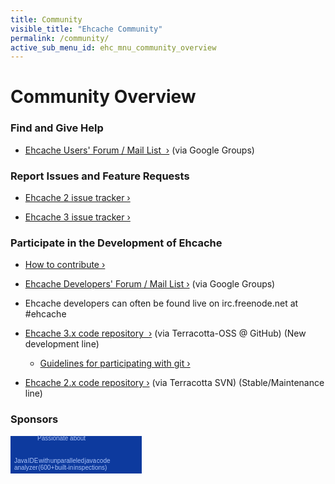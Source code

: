 ```yaml
---
title: Community
visible_title: "Ehcache Community"
permalink: /community/
active_sub_menu_id: ehc_mnu_community_overview
---
```


# Community Overview


### Find and Give Help

* [Ehcache Users' Forum / Mail List &nbsp;&rsaquo;](https://groups.google.com/forum/#!forum/ehcache-users) (via Google Groups)


### Report Issues and Feature Requests

* [Ehcache 2 issue tracker&nbsp;&rsaquo;](https://jira.terracotta.org/jira/browse/EHC)

* [Ehcache 3 issue tracker&nbsp;&rsaquo;](https://github.com/ehcache/ehcache3/issues)


### Participate in the Development of Ehcache

* [How to contribute&nbsp;&rsaquo;](/community/contribute.html)

* [Ehcache Developers' Forum / Mail List&nbsp;&rsaquo;](https://groups.google.com/forum/#!forum/ehcache-dev) (via Google Groups)

* Ehcache developers can often be found live on irc.freenode.net at #ehcache

* [Ehcache 3.x code repository &nbsp;&rsaquo;](https://github.com/ehcache/) (via Terracotta-OSS @ GitHub) (New development line)
    * [Guidelines for participating with git&nbsp;&rsaquo;](https://github.com/ehcache/ehcache3/wiki#how-to-contribute)


* [Ehcache 2.x code repository&nbsp;&rsaquo;](http://svn.terracotta.org/svn/ehcache/trunk/)  (via Terracotta SVN) (Stable/Maintenance line)


### Sponsors

<a href="http://www.jetbrains.com/idea/features/code_analysis.html" style="display:block; background:#0d3a9e url(http://www.jetbrains.com/idea/opensource/img/all/banners/idea210x60_blue.gif) no-repeat 0 0; border:solid 1px #0d3a9e; margin:0;padding:0;text-decoration:none;text-indent:0;letter-spacing:-0.001em; width:208px; height:58px" alt="Java IDE with unparalleled java code analyzer (600+ built-in inspections)" title="Java IDE with unparalleled java code analyzer (600+ built-in inspections)"><span style="margin: -3px 0 0 42px;padding: 0;float: left;font-size: 10px;cursor:pointer;  background-image:none;border:0;color: #acc4f9; font-family: trebuchet ms,arial,sans-serif;font-weight: normal;text-align:left;">Passionate about</span><span style="margin:33px 0 0 5px;padding:0 0 2px 0; line-height:11px;font-size:10px;word-spacing:-2;cursor:pointer;  background-image:none;border:0;display:block;width:210px; color:#acc4f9; font-family:tahoma,arial,sans-serif;font-weight: normal;text-align:left;">Java IDE with unparalleled java code <br>analyzer (600+ built-in inspections)</span></a>
